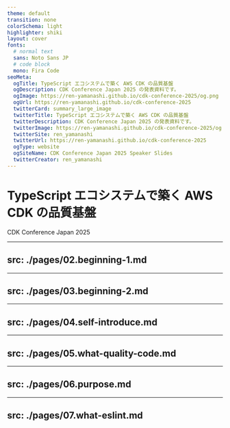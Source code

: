 ```yaml
---
theme: default
transition: none
colorSchema: light
highlighter: shiki
layout: cover
fonts:
  # normal text
  sans: Noto Sans JP
  # code block
  mono: Fira Code
seoMeta:
  ogTitle: TypeScript エコシステムで築く AWS CDK の品質基盤
  ogDescription: CDK Conference Japan 2025 の発表資料です。
  ogImage: https://ren-yamanashi.github.io/cdk-conference-2025/og.png
  ogUrl: https://ren-yamanashi.github.io/cdk-conference-2025
  twitterCard: summary_large_image
  twitterTitle: TypeScript エコシステムで築く AWS CDK の品質基盤
  twitterDescription: CDK Conference Japan 2025 の発表資料です。
  twitterImage: https://ren-yamanashi.github.io/cdk-conference-2025/og.png
  twitterSite: ren_yamanashi
  twitterUrl: https://ren-yamanashi.github.io/cdk-conference-2025
  ogType: website
  ogSiteName: CDK Conference Japan 2025 Speaker Slides
  twitterCreator: ren_yamanashi
---
```


# TypeScript エコシステムで築く AWS CDK の品質基盤

CDK Conference Japan 2025

<!-- 
それでは、TypeScript エコシステムで築く AWS CDK の品質基盤 というタイトルでお話しさせていただきます。  
よろしくお願いします
-->

---
src: ./pages/02.beginning-1.md
---

---
src: ./pages/03.beginning-2.md
---

---
src: ./pages/04.self-introduce.md
---

---
src: ./pages/05.what-quality-code.md
---

---
src: ./pages/06.purpose.md
---

---
src: ./pages/07.what-eslint.md
---
